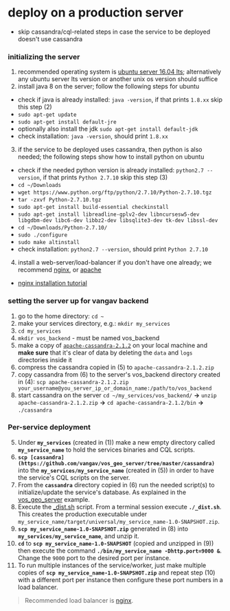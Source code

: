 # deploy on a production server

+ skip cassandra/cql-related steps in case the service to be deployed doesn't use cassandra

### initializing the server
1. recommended operating system is [ubuntu server 16.04 lts](https://www.ubuntu.com/server); alternatively any ubuntu server lts version or another unix os version should suffice
2. install java 8 on the server; follow the following steps for ubuntu
  + check if java is already installed: `java -version`, if that prints `1.8.xx` skip this step (2)
  + `sudo apt-get update`
  + `sudo apt-get install default-jre`
  + optionally also install the jdk `sudo apt-get install default-jdk`
  + check installation: `java -version`, should print `1.8.xx`
3. if the service to be deployed uses cassandra, then python is also needed; the following steps show how to install python on ubuntu
  + check if the needed python version is already installed: `python2.7 --version`, if that prints `Python 2.7.10` skip this step (3)
  + `cd ~/Downloads`
  + `wget https://www.python.org/ftp/python/2.7.10/Python-2.7.10.tgz`
  + `tar -zxvf Python-2.7.10.tgz`
  + `sudo apt-get install build-essential checkinstall`
  + `sudo apt-get install libreadline-gplv2-dev libncursesw5-dev libgdbm-dev libc6-dev libbz2-dev libsqlite3-dev tk-dev libssl-dev`
  + `cd ~/Downloads/Python-2.7.10/`
  + `sudo ./configure`
  + `sudo make altinstall`
  + check installation: `python2.7 --version`, should print `Python 2.7.10`
4. install a web-server/load-balancer if you don't have one already; we recommend [nginx](https://www.nginx.com/), or [apache](https://httpd.apache.org/)
  + [nginx installation tutorial](https://www.digitalocean.com/community/tutorials/how-to-install-nginx-on-ubuntu-16-04)

### setting the server up for vangav backend

1. go to the home directory: `cd ~`
2. make your services directory, e.g.: `mkdir my_services`
3. `cd my_services`
4. `mkdir vos_backend` - must be named vos_backend
5. make a copy of [`apache-cassandra-2.1.2`](https://github.com/vangav/vos_backend/tree/master/apache-cassandra-2.1.2) on your local machine and **make sure** that it's clear of data by deleting the `data` and `logs` directories inside it
6. compress the cassandra copied in (5) to `apache-cassandra-2.1.2.zip`
7. copy cassandra from (6) to the server's vos_backend directory created in (4): `scp apache-cassandra-2.1.2.zip your_username@you_server_ip_or_domain_name:/path/to/vos_backend`
8. start cassandra on the server `cd ~/my_services/vos_backend/` **->** `unzip apache-cassandra-2.1.2.zip` **->** `cd apache-cassandra-2.1.2/bin` **->** `./cassandra`

### Per-service deployment
5. Under **`my_services`** (created in (1)) make a new empty directory called **`my_service_name`** to hold the services binaries and CQL scripts.
6. **`scp [cassandra](https://github.com/vangav/vos_geo_server/tree/master/cassandra)`** into the **`my_services/my_service_name`** (created in (5)) in order to have the service's CQL scripts on the server.
7. From the **`cassandra`** directory copied in (6) run the needed script(s) to initialize/update the service's database. As explained in the [vos_geo_server](https://github.com/vangav/vos_backend/blob/master/README/02_intermediate_example_vos_geo_server.md#init-the-services-cassandra-database) example.
8. Execute the [_dist.sh](https://github.com/vangav/vos_geo_server/blob/master/_dist.sh) script. From a terminal session execute **`./_dist.sh`**. This creates the production executable under `my_service_name/target/universal/my_service_name-1.0-SNAPSHOT.zip`.
9. **`scp my_service_name-1.0-SNAPSHOT.zip`** generated in (8) into **`my_services/my_service_name`**, and unzip it.
10. **`cd`** to **`scp my_service_name-1.0-SNAPSHOT`** (copied and unzipped in (9)) then execute the command **`./bin/my_service_name -Dhttp.port=9000 &`**. Change the `9000` port to the desired port per instance.
11. To run multiple instances of the service/worker, just make multiple copies of **`scp my_service_name-1.0-SNAPSHOT.zip`** and repeat step (10) with a different port per instance then configure these port numbers in a load balancer.

> Recommended load balancer is [nginx](https://www.nginx.com/).
